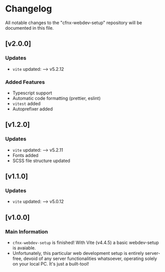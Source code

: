# Changelog

All notable changes to the "cfnx-webdev-setup" repository will be documented in
this file.

## [v2.0.0]

### Updates

* `vite` updated: --> v5.2.12

### Added Features

* Typescript support
* Automatic code formatting (prettier, eslint)
* `vitest` added
* Autoprefixer added

## [v1.2.0]

### Updates

* `vite` updated: --> v5.2.11
* Fonts added
* SCSS file structure updated

## [v1.1.0]

### Updates

* `vite` updated: --> v5.0.12

## [v1.0.0]

### Main Information

* `cfnx-webdev-setup` is finished! With Vite (v4.4.5) a basic webdev-setup is
    avaiable.
* Unfortunately, this particular web development setup is entirely
  server-free, devoid of any server functionalities whatsoever, operating
  solely on your local PC. It's just a built-tool!
